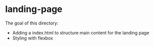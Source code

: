 # landing-page

The goal of this directory:

- Adding a index.html to structure main content for the landing page
- Styling with flexbox